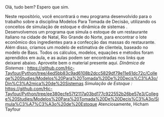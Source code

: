Olá, tudo bem? Espero que sim.

Neste repositório, você encontrará o meu programa desenvolvido para o trabalho sobre a disciplina Modelos Para Tomada de Decisão, utilizando os conceitos de simulação de estoque 
e dinâmica de sistemas . Desenvolvemos um programa que simula o estoque de um restaurante italiano na cidade de Natal, Rio Grande do Norte, para encontrar o lote econômico dos ingredientes para a confecção das massas do restaurante.
Além disso, criamos um modelo de estimativa de clientela, baseado no modelo de Bass. Todos os cálculos, modelos, equações e métodos foram aprendidos em aula, e as aulas podem ser encontradas nos links que deixarei abaixo.
Aproveite bem o material presente aqui.
*Dinâmica de Sistemas :* https://github.com/Hic-Tayfour/Python/tree/4ed5bb83c9ad6108b2dcc5829df79e11e61dc72c/College%20Studies/Modelos%20Para%20Tomada%20De%20Decis%C3%A3o/Din%C3%A2mica%20de%20Sistemas
*Simulação de Estoque :* https://github.com/Hic-Tayfour/Python/tree/ee380ecfe57f2117a03bd177c922552b26be57e3/College%20Studies/Modelos%20Para%20Tomada%20De%20Decis%C3%A3o/Simula%C3%A7%C3%A3o%20de%20Estoque
Atenciosamente, Hicham Tayfour
